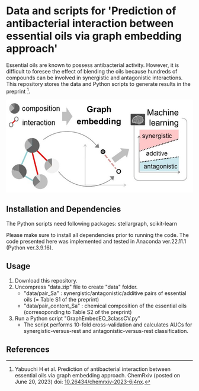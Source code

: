 # Data and scripts for 'Prediction of antibacterial interaction between essential oils via graph embedding approach'

Essential oils are known to possess antibacterial activity. However, it is difficult to foresee the effect of blending the oils because hundreds of compounds can be involved in synergistic and antagonistic interactions. This repository stores the data and Python scripts to generate results in the preprint [^1].

<p align="center"><img src="https://github.com/yabuuchi-hiroaki/graph-embedding-eo-eo-interaction/blob/images/github_overview.jpg"></p>

## Installation and Dependencies

The Python scripts need following packages: stellargraph, scikit-learn

Please make sure to install all dependencies prior to running the code. 
The code presented here was implemented and tested in Anaconda ver.22.11.1 (Python ver.3.9.16).

## Usage
1. Download this repository.
2. Uncompress "data.zip" file to create "data" folder.
    - "data/pair_Sa" : synergistic/antagonistic/additive pairs of essential oils (= Table S1 of the preprint)
    - "data/pair_content_Sa" : chemical composition of the essential oils (corresoponding to Table S2 of the preprint)
3. Run a Python script "GraphEmbedEO_3classCV.py"
    - The script performs 10-fold cross-validation and calculates AUCs for synergistic-versus-rest and antagonistic-versus-rest classification.

## References
[^1]: Yabuuchi H et al. Prediction of antibacterial interaction between essential oils via graph embedding approach. ChemRxiv (posted on June 20, 2023) doi: [10.26434/chemrxiv-2023-6j4nx](https://doi.org/10.26434/chemrxiv-2023-6j4nx).
